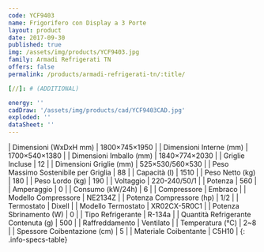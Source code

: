 ```yaml
---
code: YCF9403
name: Frigorifero con Display a 3 Porte
layout: product
date: 2017-09-30
published: true
img: /assets/img/products/YCF9403.jpg
family: Armadi Refrigerati TN
offers: false
permalink: /products/armadi-refrigerati-tn/:title/

[//]: # (ADDITIONAL)

energy: ''
cadDraw: '/assets/img/products/cad/YCF9403CAD.jpg'
exploded: ''
dataSheet: ''
---
```



| Dimensioni (WxDxH mm) | 1800×745×1950 |
| Dimensioni Interne (mm) | 1700×540×1380 |
| Dimensioni Imballo (mm) | 1840×774×2030 |
| Griglie Incluse | 12 |
| Dimensioni Griglie (mm) | 525×530/560×530 |
| Peso Massimo Sostenibile per Griglia | 88 |
| Capacità (l) | 1510 |
| Peso Netto (kg) | 180 |
| Peso Lordo (kg) | 190 |
| Voltaggio | 220-240/50/1 |
| Potenza | 560 |
| Amperaggio | 0 |
| Consumo (kW/24h) | 6 |
| Compressore | Embraco |
| Modello Compressore | NE2134Z |
| Potenza Compressore (hp) | 1/2 |
| Termostato | Dixell |
| Modello Termostato | XR02CX-5R0C1 |
| Potenza Sbrinamento (W) | 0 |
| Tipo Refrigerante | R-134a |
| Quantità Refrigerante Contenuta (g) | 500 |
| Raffreddamento | Ventilato |
| Temperatura (°C) | 2~8 |
| Spessore Coibentazione (cm) | 5 |
| Materiale Coibentante | C5H10 |
{: .info-specs-table}
